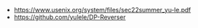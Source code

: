 - https://www.usenix.org/system/files/sec22summer_yu-le.pdf
- https://github.com/yulele/DP-Reverser
